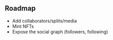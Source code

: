 ## Roadmap

* Add collaborators/splits/media
* Mint NFTs
* Expose the social graph (followers, following)
